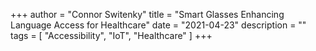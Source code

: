 +++
author = "Connor Switenky"
title = "Smart Glasses Enhancing Language Access for Healthcare"
date = "2021-04-23"
description = ""
tags = [
    "Accessibility",
    "IoT",
    "Healthcare"
]
+++
<!-- 
s

For past 3 years, I work as a Software Development Engineer for XR: Accessibility Solutions Lab. This lab is overlooked by Center on Culture and Language at National Technical Institute for the Deaf in Rochester, NY.





I work as a Software Development Engineer for XR: Accessibility Solutions Lab 

National Technical Institute for the Deaf -


"And new this year will be the TAD competition for students with exhibits showcasing the intersection of technology, the arts, and design. Three $5,000 prizes will be awarded to top exhibits at 2 p.m. in the Gene Polisseni Center. It will also be streamed live."

We won $5,000 for placing first in Experience and Performance Enhancing Language Access for Healthcare enchanced smart glasses that can allow the field of view vision to expand.

![alt](/images/smart-glasses/group.jpg)


Funded by NSF

Experience Smart Glasses Enhancing Launage Access for Healthcare

National Technical Institute for the Deaf - Research Center on Culture and Language


RIT/NTID faculty researcher Wendy Dannels and graduate student Roshan Mathews share information on assistive technology for deaf and hard-of-hearing students at the university in this New York Times article, part of an ongoing series. 


New York Times article \
https://www.nytimes.com/2022/03/29/technology/ai-robots-students-disabilities.html

NTID Research Center on Culture and Language \
https://www.rit.edu/ntid/nccl

RIT article \
https://www.rit.edu/news/three-student-teams-push-boundaries-improve-society-new-competition


We also published a research abstract paper on this project.
https://scholarworks.rit.edu/frameless/vol4/iss1/31/

-->
